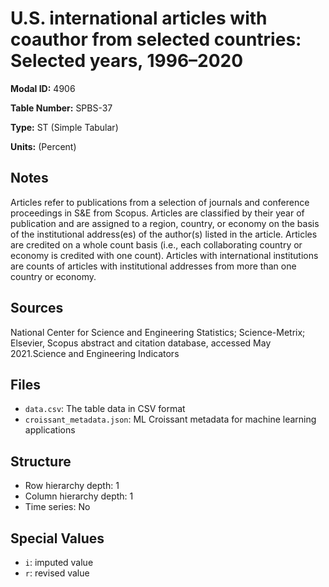 # U.S. international articles with coauthor from selected countries: Selected years, 1996–2020

**Modal ID:** 4906

**Table Number:** SPBS-37

**Type:** ST (Simple Tabular)

**Units:** (Percent)

## Notes

Articles refer to publications from a selection of journals and conference proceedings in S&E from Scopus. Articles are classified by their year of publication and are assigned to a region, country, or economy on the basis of the institutional address(es) of the author(s) listed in the article. Articles are credited on a whole count basis (i.e., each collaborating country or economy is credited with one count). Articles with international institutions are counts of articles with institutional addresses from more than one country or economy.

## Sources

National Center for Science and Engineering Statistics; Science-Metrix; Elsevier, Scopus abstract and citation database, accessed May 2021.Science and Engineering Indicators

## Files

- `data.csv`: The table data in CSV format
- `croissant_metadata.json`: ML Croissant metadata for machine learning applications

## Structure

- Row hierarchy depth: 1
- Column hierarchy depth: 1
- Time series: No

## Special Values

- `i`: imputed value
- `r`: revised value
